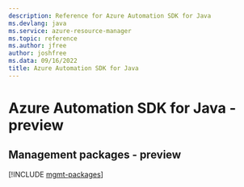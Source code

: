 ```yaml
---
description: Reference for Azure Automation SDK for Java
ms.devlang: java
ms.service: azure-resource-manager
ms.topic: reference
ms.author: jfree
author: joshfree
ms.data: 09/16/2022
title: Azure Automation SDK for Java
---
```

# Azure Automation SDK for Java - preview

## Management packages - preview
[!INCLUDE [mgmt-packages](automation-mgmt-index.md)]